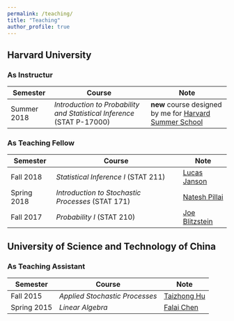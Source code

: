 ```yaml
---
permalink: /teaching/
title: "Teaching"
author_profile: true
---
```


## Harvard University
### As Instructur

| Semester    | Course | Note |
| -------- | ------- | ------- |
| Summer 2018  | <em>Introduction to Probability and Statistical Inference</em> (STAT P-17000)  | <strong>new</strong> course designed by me for <a href="https://www.summer.harvard.edu/high-school-programs/pre-college-program" rel="nofollow" target="_blank">Harvard Summer School</a> |

### As Teaching Fellow

| Semester    | Course | Note |
| -------- | ------- | ------- |
| Fall 2018 | <em>Statistical Inference I</em> (STAT 211) | <a href="http://lucasjanson.fas.harvard.edu/index.html" rel="nofollow" target="_blank">Lucas Janson</a> |
| Spring 2018 |  <em>Introduction to Stochastic Processes</em> (STAT 171) | <a href="http://www.people.fas.harvard.edu/~pillai/Welcome.html" rel="nofollow" target="_blank">Natesh Pillai</a>|
| Fall 2017 | <em>Probability I</em> (STAT 210) | <a href="http://www.people.fas.harvard.edu/~blitz/Site/Home.html" rel="nofollow" target="_blank">Joe Blitzstein</a> |


## University of Science and Technology of China
### As Teaching Assistant

| Semester    | Course | Note |
| -------- | ------- | ------- |
| Fall 2015 | <em>Applied Stochastic Processes</em> | <a href="http://staff.ustc.edu.cn/~thu/" rel="nofollow" target="_blank">Taizhong Hu</a> |
| Spring 2015 |  <em>Linear Algebra</em> | <a href="http://staff.ustc.edu.cn/~chenfl/english.htm" rel="nofollow" target="_blank">Falai Chen</a> |
